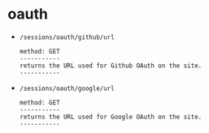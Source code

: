 # oauth

- `/sessions/oauth/github/url`
	```
	method: GET
	-----------
	returns the URL used for Github OAuth on the site.
	-----------
	```

- `/sessions/oauth/google/url`
	```
	method: GET
	-----------
	returns the URL used for Google OAuth on the site.
	-----------
	```